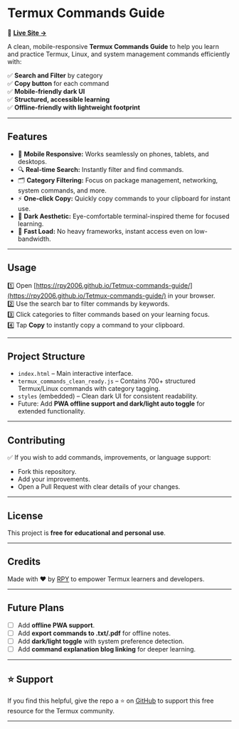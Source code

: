 # Termux Commands Guide

🚀 **[Live Site →](https://rpy2006.github.io/Tetmux-commands-guide/)**

A clean, mobile-responsive **Termux Commands Guide** to help you learn and practice Termux, Linux, and system management commands efficiently with:

✅ **Search and Filter** by category  
✅ **Copy button** for each command  
✅ **Mobile-friendly dark UI**  
✅ **Structured, accessible learning**  
✅ **Offline-friendly with lightweight footprint**

---

## Features

- 📱 **Mobile Responsive:** Works seamlessly on phones, tablets, and desktops.
- 🔍 **Real-time Search:** Instantly filter and find commands.
- 🗂️ **Category Filtering:** Focus on package management, networking, system commands, and more.
- ⚡ **One-click Copy:** Quickly copy commands to your clipboard for instant use.
- 🌙 **Dark Aesthetic:** Eye-comfortable terminal-inspired theme for focused learning.
- 🎯 **Fast Load:** No heavy frameworks, instant access even on low-bandwidth.

---

## Usage

1️⃣ Open [https://rpy2006.github.io/Tetmux-commands-guide/](https://rpy2006.github.io/Tetmux-commands-guide/) in your browser.  
2️⃣ Use the search bar to filter commands by keywords.  
3️⃣ Click categories to filter commands based on your learning focus.  
4️⃣ Tap **Copy** to instantly copy a command to your clipboard.

---

## Project Structure

- `index.html` – Main interactive interface.
- `termux_commands_clean_ready.js` – Contains 700+ structured Termux/Linux commands with category tagging.
- `styles` (embedded) – Clean dark UI for consistent readability.
- Future: Add **PWA offline support and dark/light auto toggle** for extended functionality.

---

## Contributing

✅ If you wish to add commands, improvements, or language support:

- Fork this repository.
- Add your improvements.
- Open a Pull Request with clear details of your changes.

---

## License

This project is **free for educational and personal use**.

---

## Credits

Made with ❤️ by [RPY](https://github.com/rpy2006) to empower Termux learners and developers.

---

## Future Plans

- [ ] Add **offline PWA support**.
- [ ] Add **export commands to .txt/.pdf** for offline notes.
- [ ] Add **dark/light toggle** with system preference detection.
- [ ] Add **command explanation blog linking** for deeper learning.

---

## ⭐ Support

If you find this helpful, give the repo a ⭐ on [GitHub](https://github.com/rpy2006/Tetmux-commands-guide) to support this free resource for the Termux community.

---
